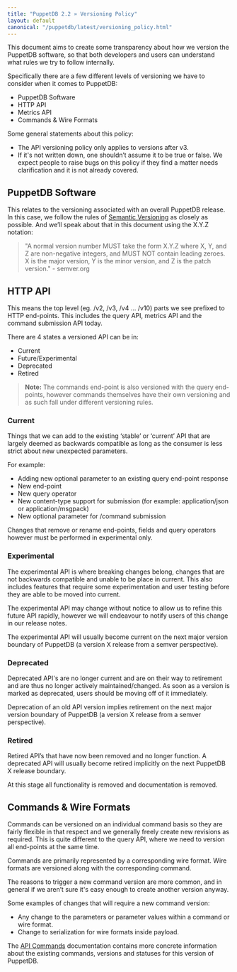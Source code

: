```yaml
---
title: "PuppetDB 2.2 » Versioning Policy"
layout: default
canonical: "/puppetdb/latest/versioning_policy.html"
---
```


[semver]: http://semver.org
[commands]: ./api/commands.html

This document aims to create some transparency about how we version the PuppetDB software, so that both developers and users can understand what rules we try to follow internally.

Specifically there are a few different levels of versioning we have to consider when it comes to PuppetDB:

* PuppetDB Software
* HTTP API
* Metrics API
* Commands & Wire Formats

Some general statements about this policy:

* The API versioning policy only applies to versions after v3.
* If it's not written down, one shouldn’t assume it to be true or false. We expect people to raise bugs on this policy if they find a matter needs clarification and it is not already covered.

## PuppetDB Software

This relates to the versioning associated with an overall PuppetDB release. In this case, we follow the rules of [Semantic Versioning][semver] as closely as possible. And we’ll speak about that in this document using the X.Y.Z notation:

> "A normal version number MUST take the form X.Y.Z where X, Y, and Z are non-negative integers, and MUST NOT contain leading zeroes. X is the major version, Y is the minor version, and Z is the patch version." - semver.org

## HTTP API

This means the top level (eg. /v2, /v3, /v4 ... /v10) parts we see prefixed to HTTP end-points. This includes the query API, metrics API and the command submission API today.

There are 4 states a versioned API can be in:

* Current
* Future/Experimental
* Deprecated
* Retired

> **Note:** The commands end-point is also versioned with the query end-points, however commands themselves have their own versioning and as such fall under different versioning rules.

### Current

Things that we can add to the existing ‘stable’ or ‘current’ API that are largely deemed as backwards compatible as long as the consumer is less strict about new unexpected parameters.

For example:

* Adding new optional parameter to an existing query end-point response
* New end-point
* New query operator
* New content-type support for submission (for example: application/json or application/msgpack)
* New optional parameter for /command submission

Changes that remove or rename end-points, fields and query operators however must be performed in experimental only.

### Experimental

The experimental API is where breaking changes belong, changes that are not backwards compatible and unable to be place in current. This also includes features that require some experimentation and user testing before they are able to be moved into current.

The experimental API may change without notice to allow us to refine this future API rapidly, however we will endeavour to notify users of this change in our release notes.

The experimental API will usually become current on the next major version boundary of PuppetDB (a version X release from a semver perspective).

### Deprecated

Deprecated API's are no longer current and are on their way to retirement and are thus no longer actively maintained/changed. As soon as a version is marked as deprecated, users should be moving off of it immediately.

Deprecation of an old API version implies retirement on the next major version boundary of PuppetDB (a version X release from a semver perspective).

### Retired

Retired API’s that have now been removed and no longer function. A deprecated API will usually become retired implicitly on the next PuppetDB X release boundary.

At this stage all functionality is removed and documentation is removed.

## Commands & Wire Formats

Commands can be versioned on an individual command basis so they are fairly flexible in that respect and we generally freely create new revisions as required. This is quite different to the query API, where we need to version all end-points at the same time.

Commands are primarily represented by a corresponding wire format. Wire formats are versioned along with the corresponding command.

The reasons to trigger a new command version are more common, and in general if we aren’t sure it's easy enough to create another version anyway.

Some examples of changes that will require a new command version:

* Any change to the parameters or parameter values within a command or wire format.
* Change to serialization for wire formats inside payload.

The [API Commands][commands] documentation contains more concrete information about the existing commands, versions and statuses for this version of PuppetDB.
